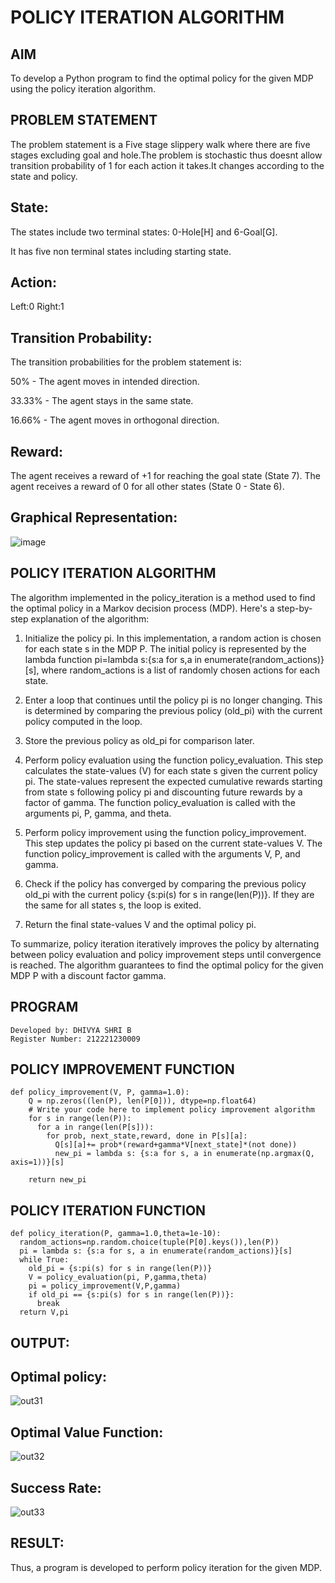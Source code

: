 # POLICY ITERATION ALGORITHM

## AIM
To develop a Python program to find the optimal policy for the given MDP using the policy iteration algorithm.

## PROBLEM STATEMENT
The problem statement is a Five stage slippery walk where there are five stages excluding goal and hole.The problem is stochastic thus doesnt allow transition probability of 1 for each action it takes.It changes according to the state and policy.

## State:
The states include two terminal states: 0-Hole[H] and 6-Goal[G]. 

It has five non terminal states including starting state.

## Action:
Left:0
Right:1

## Transition Probability:
The transition probabilities for the problem statement is:

50% - The agent moves in intended direction.

33.33% - The agent stays in the same state.

16.66% - The agent moves in orthogonal direction.

## Reward:
The agent receives a reward of +1 for reaching the goal state (State 7). The agent receives a reward of 0 for all other states (State 0 - State 6).

## Graphical Representation:
![image](https://github.com/HariniBaskar/policy-iteration-algorithm/assets/93427253/4a265223-340c-4cc7-9400-7786fe33c3de)

## POLICY ITERATION ALGORITHM
The algorithm implemented in the policy_iteration is a method used to find the optimal policy in a Markov decision process (MDP). Here's a step-by-step explanation of the algorithm:

1. Initialize the policy pi. In this implementation, a random action is chosen for each state s in the MDP P. The initial policy is represented by the lambda function pi=lambda s:{s:a for s,a in enumerate(random_actions)}[s], where random_actions is a list of randomly chosen actions for each state.

2. Enter a loop that continues until the policy pi is no longer changing. This is determined by comparing the previous policy (old_pi) with the current policy computed in the loop.

3. Store the previous policy as old_pi for comparison later.

4. Perform policy evaluation using the function policy_evaluation. This step calculates the state-values (V) for each state s given the current policy pi. The state-values represent the expected cumulative rewards starting from state s following policy pi and discounting future rewards by a factor of gamma. The function policy_evaluation is called with the arguments pi, P, gamma, and theta.

5. Perform policy improvement using the function policy_improvement. This step updates the policy pi based on the current state-values V. The function policy_improvement is called with the arguments V, P, and gamma.

6. Check if the policy has converged by comparing the previous policy old_pi with the current policy {s:pi(s) for s in range(len(P))}. If they are the same for all states s, the loop is exited.

7. Return the final state-values V and the optimal policy pi.

To summarize, policy iteration iteratively improves the policy by alternating between policy evaluation and policy improvement steps until convergence is reached. The algorithm guarantees to find the optimal policy for the given MDP P with a discount factor gamma.

## PROGRAM
```
Developed by: DHIVYA SHRI B
Register Number: 212221230009
```

## POLICY IMPROVEMENT FUNCTION
```
def policy_improvement(V, P, gamma=1.0):
    Q = np.zeros((len(P), len(P[0])), dtype=np.float64)
    # Write your code here to implement policy improvement algorithm
    for s in range(len(P)):
      for a in range(len(P[s])):
        for prob, next_state,reward, done in P[s][a]:
          Q[s][a]+= prob*(reward+gamma*V[next_state]*(not done))
          new_pi = lambda s: {s:a for s, a in enumerate(np.argmax(Q, axis=1))}[s]

    return new_pi
```
## POLICY ITERATION FUNCTION
```
def policy_iteration(P, gamma=1.0,theta=1e-10):
  random_actions=np.random.choice(tuple(P[0].keys()),len(P))
  pi = lambda s: {s:a for s, a in enumerate(random_actions)}[s]
  while True:
    old_pi = {s:pi(s) for s in range(len(P))}
    V = policy_evaluation(pi, P,gamma,theta)
    pi = policy_improvement(V,P,gamma)
    if old_pi == {s:pi(s) for s in range(len(P))}:
      break
  return V,pi
```
## OUTPUT:
## Optimal policy:
![out31](https://github.com/HariniBaskar/policy-iteration-algorithm/assets/93427253/b2beff83-5cda-49ac-8216-03d29b5602d3)

## Optimal Value Function:
![out32](https://github.com/HariniBaskar/policy-iteration-algorithm/assets/93427253/89d21a19-352b-463d-9790-e1e83e474c9d)

## Success Rate:
![out33](https://github.com/HariniBaskar/policy-iteration-algorithm/assets/93427253/4bf5af13-938f-4fe1-be87-6273315a2181)

## RESULT:
Thus, a program is developed to perform policy iteration for the given MDP.
